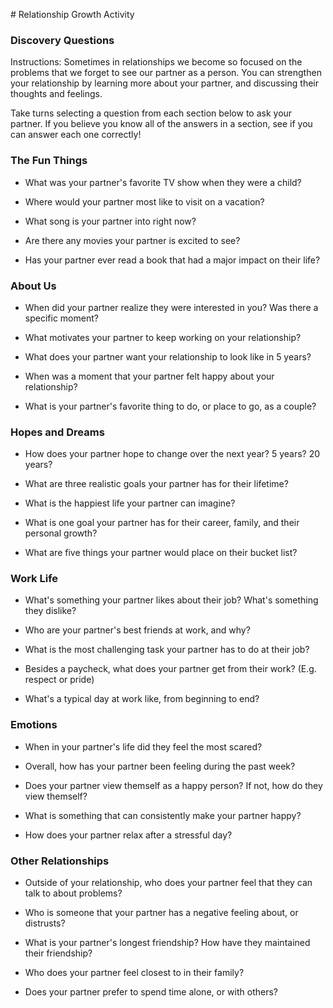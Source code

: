 # Relationship Growth Activity

### Discovery Questions

Instructions: Sometimes in relationships we become so focused on the problems that we forget to see our partner as a person. You can strengthen your relationship by learning more about your partner, and discussing their thoughts and feelings.

Take turns selecting a question from each section below to ask your partner. If you believe you know all of the answers in a section, see if you can answer each one correctly!

### The Fun Things

* What was your partner's favorite TV show when they were a child?

* Where would your partner most like to visit on a vacation?

* What song is your partner into right now?

* Are there any movies your partner is excited to see?

* Has your partner ever read a book that had a major impact on their life?

### About Us

* When did your partner realize they were interested in you? Was there a specific moment?

* What motivates your partner to keep working on your relationship?

* What does your partner want your relationship to look like in 5 years?

* When was a moment that your partner felt happy about your relationship?

* What is your partner's favorite thing to do, or place to go, as a couple?

### Hopes and Dreams
 
* How does your partner hope to change over the next year? 5 years? 20 years?

* What are three realistic goals your partner has for their lifetime?

* What is the happiest life your partner can imagine?

* What is one goal your partner has for their career, family, and their personal growth?

* What are five things your partner would place on their bucket list?

### Work Life
* What's something your partner likes about their job? What's something they dislike?

* Who are your partner's best friends at work, and why?

* What is the most challenging task your partner has to do at their job?

* Besides a paycheck, what does your partner get from their work? (E.g. respect or pride)

* What's a typical day at work like, from beginning to end?

### Emotions
* When in your partner's life did they feel the most scared?

* Overall, how has your partner been feeling during the past week?

* Does your partner view themself as a happy person? If not, how do they view themself?

* What is something that can consistently make your partner happy?

* How does your partner relax after a stressful day?

### Other Relationships
 
* Outside of your relationship, who does your partner feel that they can talk to about problems?

* Who is someone that your partner has a negative feeling about, or distrusts?

* What is your partner's longest friendship? How have they maintained their friendship?

* Who does your partner feel closest to in their family?

* Does your partner prefer to spend time alone, or with others?
